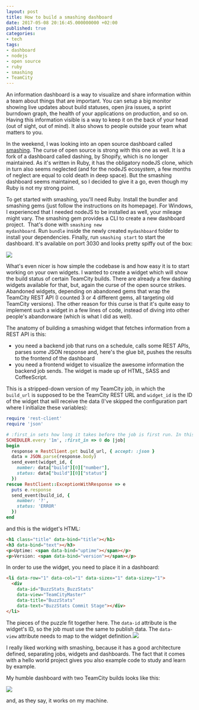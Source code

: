 ```yaml
---
layout: post
title: How to build a smashing dashboard
date: 2017-05-08 20:16:45.000000000 +02:00
published: true
categories:
- tech
tags:
- dashboard
- nodejs
- open source
- ruby
- smashing
- TeamCity
---
```


An information dashboard is a way to visualize and share information within a team about things that are important. You can setup a big monitor showing live updates about build statuses, open jira issues, a sprint burndown graph, the health of your applications on production, and so on. Having this information visible is a way to keep it on the back of your head (out of sight, out of mind). It also shows to people outside your team what matters to you.

<!--more-->

In the weekend, I was looking into an open source dashboard called <a href="https://github.com/Smashing/smashing" target="_blank" rel="noopener noreferrer">smashing</a>. The curse of open source is strong with this one as well. It is a fork of a dashboard called dashing, by Shopify, which is no longer maintained. As it's written in Ruby, it has the obligatory nodeJS clone, which in turn also seems neglected (and for the nodeJS ecosystem, a few months of neglect are equal to cold death in deep space). But the smashing dashboard seems maintained, so I decided to give it a go, even though my Ruby is not my strong point.

To get started with smashing, you'll need Ruby. Install the bundler and smashing gems (just follow the instructions on its homepage). For Windows, I experienced that I needed nodeJS to be installed as well, your mileage might vary. The smashing gem provides a CLI to create a new dashboard project.  That's done with <code>smashing new mydashboard</code>. Run <code>bundle</code> inside the newly created <code>mydashboard</code> folder to install your dependencies. Finally, run <code>smashing start</code> to start the dashboard. It's available on port 3030 and looks pretty spiffy out of the box:

<img src="{{ site.baseurl }}/assets/2017/05/08/21_50_49-my-super-sweet-dashboard.png" />

What's even nicer is how simple the codebase is and how easy it is to start working on your own widgets. I wanted to create a widget which will show the build status of certain TeamCity builds. There are already a few dashing widgets available for that, but, again the curse of the open source strikes. Abandoned widgets, depending on abandoned gems that wrap the TeamCity REST API (I counted 3 or 4 different gems, all targeting old TeamCity versions). The other reason for this curse is that it's quite easy to implement such a widget in a few lines of code, instead of diving into other people's abandonware (which is what I did as well).

The anatomy of building a smashing widget that fetches information from a REST API is this:
<ul>
<li>you need a backend job that runs on a schedule, calls some REST APIs, parses some JSON response and, here's the glue bit, pushes the results to the frontend of the dashboard</li>
<li>you need a frontend widget to visualize the awesome information the backend job sends. The widget is made up of HTML, SASS and CoffeeScript.</li>
</ul>

This is a stripped-down version of my TeamCity job, in which the <code>build_url</code> is supposed to be the TeamCity REST URL and <code>widget_id</code> is the ID of the widget that will receive the data (I've skipped the configuration part where I initialize these variables):

```ruby
require 'rest-client'
require 'json'

# :first_in sets how long it takes before the job is first run. In this case, it is run immediately
SCHEDULER.every '1m', :first_in => 0 do |job|
begin
  response = RestClient.get build_url, { accept: :json }
  data = JSON.parse(response.body)
  send_event(widget_id, {
    number: data["build"][0]["number"],
    status: data["build"][0]["status"]
  })
rescue RestClient::ExceptionWithResponse => e
  puts e.response
  send_event(build_id, {
    number: '?',
    status: 'ERROR'
  })
end
```

and this is the widget's HTML:

```html
<h1 class="title" data-bind="title"></h1>
<h3 data-bind="text"></h3>
<p>Uptime: <span data-bind="uptime"></span></p>
<p>Version: <span data-bind="version"></span></p>
```

In order to use the widget, you need to place it in a dashboard:

```html
<li data-row="1" data-col="1" data-sizex="1" data-sizey="1">
  <div
    data-id="BuzzStats_BuzzStats"
    data-view="TeamCityMaster"
    data-title="BuzzStats"
    data-text="BuzzStats Commit Stage"></div>
</li>
```

The pieces of the puzzle fit together here. The <code>data-id</code> attribute is the widget's ID, so the job must use the same to publish data. The <code>data-view</code> attribute needs to map to the widget definition.<img src="{{ site.baseurl }}/assets/2017/widget-link.png" />

I really liked working with smashing, because it has a good architecture defined, separating jobs, widgets and dashboards. The fact that it comes with a hello world project gives you also example code to study and learn by example.

My humble dashboard with two TeamCity builds looks like this:

<img src="{{ site.baseurl }}/assets/2017/05/08/21_37_18-my-super-sweet-dashboard.png" />

and, as they say, it works on my machine.
